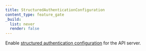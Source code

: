 ```yaml
---
title: StructuredAuthenticationConfiguration
content_type: feature_gate
_build:
  list: never
  render: false
---
```

Enable [structured authentication configuration](/docs/reference/access-authn-authz/authentication/#configuring-the-api-server) 
for the API server.
